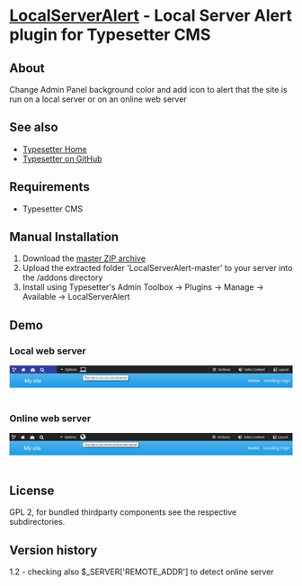 # [LocalServerAlert](https://github.com/mahotilo/LocalServerAlert) - Local Server Alert plugin for Typesetter CMS

## About
Change Admin Panel background color and add icon to alert that the site is run on a local server or on an online web server

## See also 
* [Typesetter Home](http://www.typesettercms.com)
* [Typesetter on GitHub](https://github.com/Typesetter/Typesetter)


## Requirements
* Typesetter CMS

## Manual Installation
1. Download the [master ZIP archive](https://github.com/mahotilo/LocalServerAlert/archive/master.zip)
2. Upload the extracted folder 'LocalServerAlert-master' to your server into the /addons directory
3. Install using Typesetter's Admin Toolbox &rarr; Plugins &rarr; Manage &rarr; Available &rarr; LocalServerAlert


## Demo
### Local web server
![image](demo/local.png)

### Online web server
![image](demo/online.png)

## License
GPL 2, for bundled thirdparty components see the respective subdirectories.

## Version history
1.2
	- checking also $_SERVER['REMOTE_ADDR'] to detect online server
